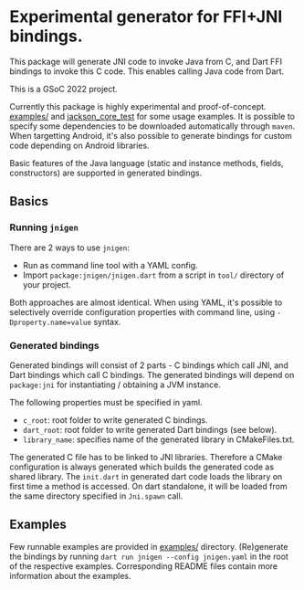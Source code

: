 # Experimental generator for FFI+JNI bindings.

This package will generate JNI code to invoke Java from C, and Dart FFI bindings to invoke this C code.
This enables calling Java code from Dart.

This is a GSoC 2022 project.

Currently this package is highly experimental and proof-of-concept. [examples/](examples) and [jackson_core_test](test/jackson_core_test) for some usage examples. It is possible to specify some dependencies to be downloaded automatically through `maven`. When targetting Android, it's also possible to generate bindings for custom code depending on Android libraries.

Basic features of the Java language (static and instance methods, fields, constructors) are supported in generated bindings.

## Basics
### Running `jnigen`
There are 2 ways to use `jnigen`:

* Run as command line tool with a YAML config.
* Import `package:jnigen/jnigen.dart` from a script in `tool/` directory of your project.

Both approaches are almost identical. When using YAML, it's possible to selectively override configuration properties with command line, using `-Dproperty.name=value` syntax.

### Generated bindings
Generated bindings will consist of 2 parts - C bindings which call JNI, and Dart bindings which call C bindings. The generated bindings will depend on `package:jni` for instantiating / obtaining a JVM instance.

The following properties must be specified in yaml.

* `c_root`: root folder to write generated C bindings.
* `dart_root`: root folder to write generated Dart bindings (see below).
* `library_name`: specifies name of the generated library in CMakeFiles.txt.

The generated C file has to be linked to JNI libraries. Therefore a CMake configuration is always generated which builds the generated code as shared library. The `init.dart` in generated dart code loads the library on first time a method is accessed. On dart standalone, it will be loaded from the same directory specified in `Jni.spawn` call.

## Examples
Few runnable examples are provided in [examples/](examples/) directory. (Re)generate the bindings by running `dart run jnigen --config jnigen.yaml` in the root of the respective examples. Corresponding README files contain more information about the examples.

